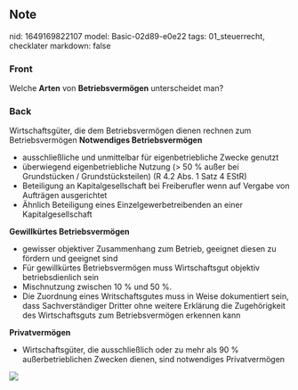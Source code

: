 ## Note
nid: 1649169822107
model: Basic-02d89-e0e22
tags: 01_steuerrecht, checklater
markdown: false

### Front
Welche <b>Arten</b> von <b>Betriebsvermögen</b> unterscheidet man?

### Back
Wirtschaftsgüter, die dem Betriebsvermögen dienen rechnen zum
Betriebsvermögen <b>Notwendiges Betriebsvermögen</b>
<ul>
  <li>ausschließliche und unmittelbar für eigenbetriebliche Zwecke
  genutzt
  <li>überwiegend eigenbetriebliche Nutzung (> 50 % außer bei
  Grundstücken / Grundstücksteilen) (R 4.2 Abs. 1 Satz 4 EStR)
  <li>Beteiligung an Kapitalgesellschaft bei Freiberufler wenn auf
  Vergabe von Aufträgen ausgerichtet
  <li>Ähnlich Beteiligung eines Einzelgewerbetreibenden an einer
  Kapitalgesellschaft
</ul><b>Gewillkürtes Betriebsvermögen</b>
<ul style="">
  <li style="">gewisser objektiver Zusammenhang zum Betrieb,
  geeignet diesen zu fördern und geeignet sind
  <li style="">Für gewillkürtes Betriebsvermögen muss
  Wirtschaftsgut objektiv betriebsdienlich sein
  <li style="">Mischnutzung zwischen 10 % und 50 %.
  <li style="">Die Zuordnung eines Writschaftsgutes muss in Weise
  dokumentiert sein, dass Sachverständiger Dritter ohne weitere
  Erklärung die Zugehörigkeit des Wirtschaftsguts zum
  Betriebsvermögen erkennen kann
</ul><b>Privatvermögen</b>
<ul>
  <li>Wirtschaftsgüter, die ausschließlich oder zu mehr als 90 %
  außerbetrieblichen Zwecken dienen, sind notwendiges
  Privatvermögen
</ul><img src="paste-1566e25f02ffcf3b09865a1c8601c3dfc4fb2bbc.jpg">
